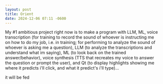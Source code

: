 ```yaml
---
layout: post
title: Orient
date: 2024-12-06 07:11 -0600
---
```

My #1 ambitious project right now is to make a program with LLM, ML, voice transcription (for training to record the sound of whoever is instructing me on how to do my job, i.e. in training; for performing to analyze the sound of whoever is asking me a question), LLM (to analyze the transcriptions and understand what im saying), ML (to look back on the trained answer/behavior), voice synthesis (TTS that recreates my voice to answer the question or prompt the user), and Qt (to display highlights showing me where it predicts i'll click, and what it predict's i'll type)...

it will be fed 